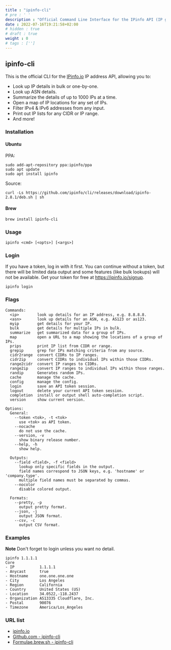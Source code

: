 ```yaml
---
title : "ipinfo-cli"
# pre : ' '
description : "Official Command Line Interface for the IPinfo API (IP geolocation and other types of IP data). The trusted source for IP address data. Accurate IP address data that keeps pace with secure, specific, and forward-looking use cases."
date : 2022-07-16T19:21:58+02:00
# hidden : true
# draft : true
weight : 0
# tags : ['']
---
```


## ipinfo-cli

This is the official CLI for the [IPinfo.io](https://ipinfo.io/) IP address API, allowing you to:

* Look up IP details in bulk or one-by-one.
* Look up ASN details.
* Summarize the details of up to 1000 IPs at a time.
* Open a map of IP locations for any set of IPs.
* Filter IPv4 & IPv6 addresses from any input.
* Print out IP lists for any CIDR or IP range.
* And more!

### Installation

#### Ubuntu

PPA:

```plain
sudo add-apt-repository ppa:ipinfo/ppa
sudo apt update
sudo apt install ipinfo
```

Source:

```plain
curl -Ls https://github.com/ipinfo/cli/releases/download/ipinfo-2.8.1/deb.sh | sh
```

#### Brew

```plain
brew install ipinfo-cli
```

### Usage

```plain
ipinfo <cmd> [<opts>] [<args>]
```

### Login

If you have a token, log in with it first. You can continue without a token, but there will be limited data output and some features (like bulk lookups) will not be available. Get your token for free at <https://ipinfo.io/signup>.

```plain
ipinfo login
```

### Flags

```plain
Commands:
  <ip>        look up details for an IP address, e.g. 8.8.8.8.
  <asn>       look up details for an ASN, e.g. AS123 or as123.
  myip        get details for your IP.
  bulk        get details for multiple IPs in bulk.
  summarize   get summarized data for a group of IPs.
  map         open a URL to a map showing the locations of a group of IPs.
  prips       print IP list from CIDR or range.
  grepip      grep for IPs matching criteria from any source.
  cidr2range  convert CIDRs to IP ranges.
  cidr2ip     convert CIDRs to individual IPs within those CIDRs.
  range2cidr  convert IP ranges to CIDRs.
  range2ip    convert IP ranges to individual IPs within those ranges.
  randip      Generates random IPs.
  cache       manage the cache.
  config      manage the config.
  login       save an API token session.
  logout      delete your current API token session.
  completion  install or output shell auto-completion script.
  version     show current version.

Options:
  General:
    --token <tok>, -t <tok>
      use <tok> as API token.
    --nocache
      do not use the cache.
    --version, -v
      show binary release number.
    --help, -h
      show help.

  Outputs:
    --field <field>, -f <field>
      lookup only specific fields in the output.
      field names correspond to JSON keys, e.g. 'hostname' or 'company.type'.
      multiple field names must be separated by commas.
    --nocolor
      disable colored output.

  Formats:
    --pretty, -p
      output pretty format.
    --json, -j
      output JSON format.
    --csv, -c
      output CSV format.
```

### Examples

**Note** Don't forget to login unless you want no detail.

```plain
ipinfo 1.1.1.1 
Core
- IP           1.1.1.1
- Anycast      true
- Hostname     one.one.one.one
- City         Los Angeles
- Region       California
- Country      United States (US)
- Location     34.0522,-118.2437
- Organization AS13335 Cloudflare, Inc.
- Postal       90076
- Timezone     America/Los_Angeles
```

### URL list

* [ipinfo.io](https://ipinfo.io/)
* [Github.com - ipinfo-cli](https://github.com/ipinfo/cli)
* [Formulae.brew.sh - ipinfo-cli](https://formulae.brew.sh/formula/ipinfo-cli#default)
